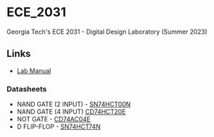 # ECE_2031
Georgia Tech's ECE 2031 - Digital Design Laboratory (Summer 2023)
## Links
- [Lab Manual](https://powersof2.gatech.edu/cas/labmanual/manual.php)
### Datasheets
- NAND GATE (2 INPUT) - [SN74HCT00N](https://www.ti.com/lit/ds/symlink/sn74hct00.pdf?HQS=dis-dk-null-digikeymode-dsf-pf-null-wwe&ts=1685651256658&ref_url=https%253A%252F%252Fwww.ti.com%252Fgeneral%252Fdocs%252Fsuppproductinfo.tsp%253FdistId%253D10%2526gotoUrl%253Dhttps%253A%252F%252Fwww.ti.com%252Flit%252Fgpn%252Fsn74hct00)
- NAND GATE (4 INPUT) [CD74HCT20E](https://www.ti.com/lit/ds/symlink/cd74hct20.pdf?HQS=dis-dk-null-digikeymode-dsf-pf-null-wwe&ts=1685651586963&ref_url=https%253A%252F%252Fwww.ti.com%252Fgeneral%252Fdocs%252Fsuppproductinfo.tsp%253FdistId%253D10%2526gotoUrl%253Dhttps%253A%252F%252Fwww.ti.com%252Flit%252Fgpn%252Fcd74hct20)
- NOT GATE - [CD74AC04E](https://www.ti.com/lit/ds/symlink/cd74ac04.pdf?HQS=dis-dk-null-digikeymode-dsf-pf-null-wwe&ts=1685568470981&ref_url=https%253A%252F%252Fwww.ti.com%252Fgeneral%252Fdocs%252Fsuppproductinfo.tsp%253FdistId%253D10%2526gotoUrl%253Dhttps%253A%252F%252Fwww.ti.com%252Flit%252Fgpn%252Fcd74ac04)
- D FLIP-FLOP - [SN74HCT74N](https://www.ti.com/lit/gpn/SN74HCT74)
